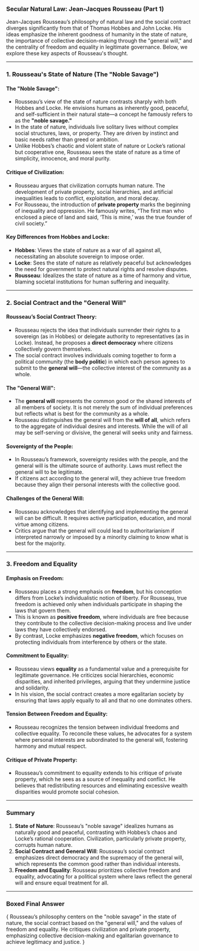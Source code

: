 ### **Secular Natural Law: Jean-Jacques Rousseau (Part 1)**

Jean-Jacques Rousseau’s philosophy of natural law and the social contract diverges significantly from that of Thomas Hobbes and John Locke. His ideas emphasize the inherent goodness of humanity in the state of nature, the importance of collective decision-making through the "general will," and the centrality of freedom and equality in legitimate governance. Below, we explore these key aspects of Rousseau's thought.

---

### **1. Rousseau's State of Nature (The "Noble Savage")**

#### The "Noble Savage":
- Rousseau’s view of the state of nature contrasts sharply with both Hobbes and Locke. He envisions humans as inherently good, peaceful, and self-sufficient in their natural state—a concept he famously refers to as the **"noble savage."**
- In the state of nature, individuals live solitary lives without complex social structures, laws, or property. They are driven by instinct and basic needs rather than greed or ambition.
- Unlike Hobbes’s chaotic and violent state of nature or Locke’s rational but cooperative one, Rousseau sees the state of nature as a time of simplicity, innocence, and moral purity.

#### Critique of Civilization:
- Rousseau argues that civilization corrupts human nature. The development of private property, social hierarchies, and artificial inequalities leads to conflict, exploitation, and moral decay.
- For Rousseau, the introduction of **private property** marks the beginning of inequality and oppression. He famously writes, “The first man who enclosed a piece of land and said, ‘This is mine,’ was the true founder of civil society.”

#### Key Differences from Hobbes and Locke:
- **Hobbes**: Views the state of nature as a war of all against all, necessitating an absolute sovereign to impose order.
- **Locke**: Sees the state of nature as relatively peaceful but acknowledges the need for government to protect natural rights and resolve disputes.
- **Rousseau**: Idealizes the state of nature as a time of harmony and virtue, blaming societal institutions for human suffering and inequality.

---

### **2. Social Contract and the "General Will"**

#### Rousseau’s Social Contract Theory:
- Rousseau rejects the idea that individuals surrender their rights to a sovereign (as in Hobbes) or delegate authority to representatives (as in Locke). Instead, he proposes a **direct democracy** where citizens collectively govern themselves.
- The social contract involves individuals coming together to form a political community (the **body politic**) in which each person agrees to submit to the **general will**—the collective interest of the community as a whole.

#### The "General Will":
- The **general will** represents the common good or the shared interests of all members of society. It is not merely the sum of individual preferences but reflects what is best for the community as a whole.
- Rousseau distinguishes the general will from the **will of all**, which refers to the aggregate of individual desires and interests. While the will of all may be self-serving or divisive, the general will seeks unity and fairness.

#### Sovereignty of the People:
- In Rousseau’s framework, sovereignty resides with the people, and the general will is the ultimate source of authority. Laws must reflect the general will to be legitimate.
- If citizens act according to the general will, they achieve true freedom because they align their personal interests with the collective good.

#### Challenges of the General Will:
- Rousseau acknowledges that identifying and implementing the general will can be difficult. It requires active participation, education, and moral virtue among citizens.
- Critics argue that the general will could lead to authoritarianism if interpreted narrowly or imposed by a minority claiming to know what is best for the majority.

---

### **3. Freedom and Equality**

#### Emphasis on Freedom:
- Rousseau places a strong emphasis on **freedom**, but his conception differs from Locke’s individualistic notion of liberty. For Rousseau, true freedom is achieved only when individuals participate in shaping the laws that govern them.
- This is known as **positive freedom**, where individuals are free because they contribute to the collective decision-making process and live under laws they have collectively endorsed.
- By contrast, Locke emphasizes **negative freedom**, which focuses on protecting individuals from interference by others or the state.

#### Commitment to Equality:
- Rousseau views **equality** as a fundamental value and a prerequisite for legitimate governance. He criticizes social hierarchies, economic disparities, and inherited privileges, arguing that they undermine justice and solidarity.
- In his vision, the social contract creates a more egalitarian society by ensuring that laws apply equally to all and that no one dominates others.

#### Tension Between Freedom and Equality:
- Rousseau recognizes the tension between individual freedoms and collective equality. To reconcile these values, he advocates for a system where personal interests are subordinated to the general will, fostering harmony and mutual respect.

#### Critique of Private Property:
- Rousseau’s commitment to equality extends to his critique of private property, which he sees as a source of inequality and conflict. He believes that redistributing resources and eliminating excessive wealth disparities would promote social cohesion.

---

### **Summary**

1. **State of Nature**: Rousseau’s "noble savage" idealizes humans as naturally good and peaceful, contrasting with Hobbes’s chaos and Locke’s rational cooperation. Civilization, particularly private property, corrupts human nature.
2. **Social Contract and General Will**: Rousseau’s social contract emphasizes direct democracy and the supremacy of the general will, which represents the common good rather than individual interests.
3. **Freedom and Equality**: Rousseau prioritizes collective freedom and equality, advocating for a political system where laws reflect the general will and ensure equal treatment for all.

---

### **Boxed Final Answer**

{
Rousseau’s philosophy centers on the "noble savage" in the state of nature, the social contract based on the "general will," and the values of freedom and equality. He critiques civilization and private property, emphasizing collective decision-making and egalitarian governance to achieve legitimacy and justice.
}